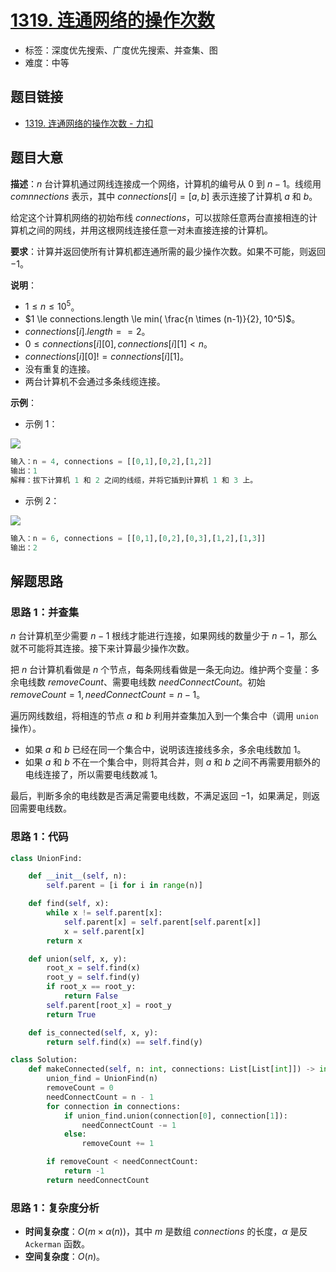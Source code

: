 # [1319. 连通网络的操作次数](https://leetcode.cn/problems/number-of-operations-to-make-network-connected/)

- 标签：深度优先搜索、广度优先搜索、并查集、图
- 难度：中等

## 题目链接

- [1319. 连通网络的操作次数 - 力扣](https://leetcode.cn/problems/number-of-operations-to-make-network-connected/)

## 题目大意

**描述**：$n$ 台计算机通过网线连接成一个网络，计算机的编号从 $0$ 到 $n - 1$。线缆用 $comnnections$ 表示，其中 $connections[i] = [a, b]$ 表示连接了计算机 $a$ 和 $b$。

给定这个计算机网络的初始布线 $connections$，可以拔除任意两台直接相连的计算机之间的网线，并用这根网线连接任意一对未直接连接的计算机。

**要求**：计算并返回使所有计算机都连通所需的最少操作次数。如果不可能，则返回 $-1$。

**说明**：

- $1 \le n \le 10^5$。
- $1 \le connections.length \le min( \frac{n \times (n-1)}{2}, 10^5)$。
- $connections[i].length == 2$。
- $0 \le connections[i][0], connections[i][1] < n$。
- $connections[i][0] != connections[i][1]$。
- 没有重复的连接。
- 两台计算机不会通过多条线缆连接。

**示例**：

- 示例 1：

![](https://assets.leetcode-cn.com/aliyun-lc-upload/uploads/2020/01/11/sample_1_1677.png)

```python
输入：n = 4, connections = [[0,1],[0,2],[1,2]]
输出：1
解释：拔下计算机 1 和 2 之间的线缆，并将它插到计算机 1 和 3 上。
```

- 示例 2：

![](https://assets.leetcode-cn.com/aliyun-lc-upload/uploads/2020/01/11/sample_2_1677.png)

```python
输入：n = 6, connections = [[0,1],[0,2],[0,3],[1,2],[1,3]]
输出：2
```

## 解题思路

### 思路 1：并查集

$n$ 台计算机至少需要 $n - 1$ 根线才能进行连接，如果网线的数量少于 $n - 1$，那么就不可能将其连接。接下来计算最少操作次数。

把 $n$ 台计算机看做是 $n$ 个节点，每条网线看做是一条无向边。维护两个变量：多余电线数 $removeCount$、需要电线数 $needConnectCount$。初始 $removeCount = 1, needConnectCount = n - 1$。

遍历网线数组，将相连的节点 $a$ 和 $b$ 利用并查集加入到一个集合中（调用 `union` 操作）。

- 如果 $a$ 和 $b$ 已经在同一个集合中，说明该连接线多余，多余电线数加 $1$。
- 如果 $a$ 和 $b$ 不在一个集合中，则将其合并，则 $a$ 和 $b$ 之间不再需要用额外的电线连接了，所以需要电线数减 $1$。

最后，判断多余的电线数是否满足需要电线数，不满足返回 $-1$，如果满足，则返回需要电线数。

### 思路 1：代码

```python
class UnionFind:

    def __init__(self, n):
        self.parent = [i for i in range(n)]

    def find(self, x):
        while x != self.parent[x]:
            self.parent[x] = self.parent[self.parent[x]]
            x = self.parent[x]
        return x

    def union(self, x, y):
        root_x = self.find(x)
        root_y = self.find(y)
        if root_x == root_y:
            return False
        self.parent[root_x] = root_y
        return True

    def is_connected(self, x, y):
        return self.find(x) == self.find(y)

class Solution:
    def makeConnected(self, n: int, connections: List[List[int]]) -> int:
        union_find = UnionFind(n)
        removeCount = 0
        needConnectCount = n - 1
        for connection in connections:
            if union_find.union(connection[0], connection[1]):
                needConnectCount -= 1
            else:
                removeCount += 1

        if removeCount < needConnectCount:
            return -1
        return needConnectCount
```

### 思路 1：复杂度分析

- **时间复杂度**：$O(m \times \alpha(n))$，其中 $m$ 是数组 $connections$ 的长度，$\alpha$ 是反 `Ackerman` 函数。
- **空间复杂度**：$O(n)$。

